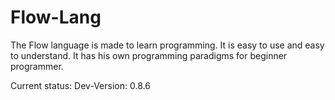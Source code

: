 # Flow-Lang

The Flow language is made to learn programming. It is easy to use and easy to understand.
It has his own programming paradigms for beginner programmer.

Current status: Dev-Version: 0.8.6
